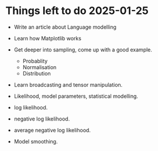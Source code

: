 # Things left to do 2025-01-25

- Write an article about Language modelling

- Learn how Matplotlib works
- Get deeper into sampling, come up with a good example.
  - Probablity
  - Normalisation
  - Distribution
- Learn broadcasting and tensor manipulation.
- Likelihood, model parameters, statistical modelling.
- log likelihood.
- negative log likelihood.
- average negative log likelihood.
- Model smoothing.
